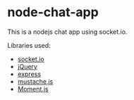 # node-chat-app

This is a nodejs chat app using socket.io.

Libraries used:

- [socket.io](https://github.com/socketio/socket.io)
- [jQuery](https://github.com/jquery/jquery)
- [express](https://github.com/expressjs/express)
- [mustache.js](https://github.com/janl/mustache.js)
- [Moment.js](https://github.com/moment/moment)
